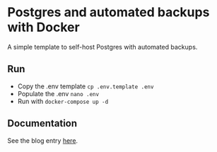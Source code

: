 # Postgres and automated backups with Docker
A simple template to self-host Postgres with automated backups.

## Run

- Copy the .env template `cp .env.template .env`
- Populate the .env `nano .env`
- Run with `docker-compose up -d`

## Documentation

See the blog entry [here](https://www.vanya.life/post?id=31b0d426-ebd6-4616-872b-127736807557&title=Set%20up%20Self-hosted%20Postgres%20Backup%20with%20Docker).

